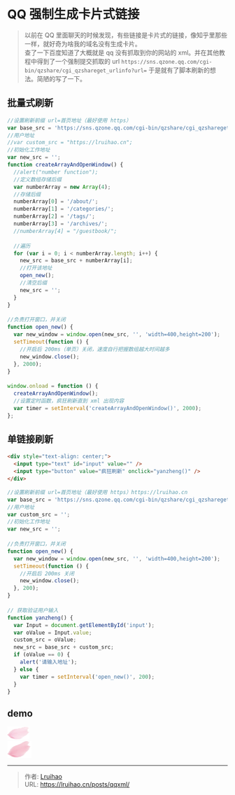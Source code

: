 # QQ 强制生成卡片式链接


> 以前在 QQ 里面聊天的时候发现，有些链接是卡片式的链接，像知乎里那些一样，就好奇为啥我的域名没有生成卡片。  
> 查了一下百度知道了大概就是 qq 没有抓取到你的网站的 xml。并在其他教程中得到了一个强制提交抓取的 url `https://sns.qzone.qq.com/cgi-bin/qzshare/cgi_qzshareget_urlinfo?url=` 于是就有了脚本刷新的想法。简陋的写了一下。

<!--more-->

## 批量式刷新

```javascript 批量式刷新 js
//设置刷新前缀 url=首页地址（最好使用 https）
var base_src = 'https://sns.qzone.qq.com/cgi-bin/qzshare/cgi_qzshareget_urlinfo?url=https://lruihao.cn';
//用户地址
//var custom_src = "https://lruihao.cn";
//初始化工作地址
var new_src = '';
function createArrayAndOpenWindow() {
  //alert("number function");
  //定义数组存储后缀
  var numberArray = new Array(4);
  //存储后缀
  numberArray[0] = '/about/';
  numberArray[1] = '/categories/';
  numberArray[2] = '/tags/';
  numberArray[3] = '/archives/';
  //numberArray[4] = "/guestbook/";

  //遍历
  for (var i = 0; i < numberArray.length; i++) {
    new_src = base_src + numberArray[i];
    //打开该地址
    open_new();
    //清空后缀
    new_src = '';
  }
}

//负责打开窗口，并关闭
function open_new() {
  var new_window = window.open(new_src, '', 'width=400,height=200');
  setTimeout(function () {
    //开启后 200ms（单页）关闭，速度自行把握数组越大时间越多
    new_window.close();
  }, 2000);
}

window.onload = function () {
  createArrayAndOpenWindow();
  //设置定时函数，疯狂刷新直到 xml 出现内容
  var timer = setInterval('createArrayAndOpenWindow()', 2000);
};
```

## 单链接刷新

```html html
<div style="text-align: center;">
  <input type="text" id="input" value="" />
  <input type="button" value="疯狂刷新" onclick="yanzheng()" />
</div>
```

```javascript 单链接刷新 js
//设置刷新前缀 url=首页地址（最好使用 https）https://lruihao.cn
var base_src = 'https://sns.qzone.qq.com/cgi-bin/qzshare/cgi_qzshareget_urlinfo?url=';
//用户地址
var custom_src = '';
//初始化工作地址
var new_src = '';

//负责打开窗口，并关闭
function open_new() {
  var new_window = window.open(new_src, '', 'width=400,height=200');
  setTimeout(function () {
    //开启后 200ms 关闭
    new_window.close();
  }, 200);
}

// 获取验证用户输入
function yanzheng() {
  var Input = document.getElementById('input');
  var oValue = Input.value;
  custom_src = oValue;
  new_src = base_src + custom_src;
  if (oValue == 0) {
    alert('请输入地址');
  } else {
    var timer = setInterval('open_new()', 200);
  }
}
```

## demo

![线上 demo 仅做参考请自行下载](images/1.png '线上 demo 仅做参考请自行下载')  
![效果](images/2.png '效果')


---

> 作者: [Lruihao](https://github.com/Lruihao)  
> URL: https://lruihao.cn/posts/qqxml/  

